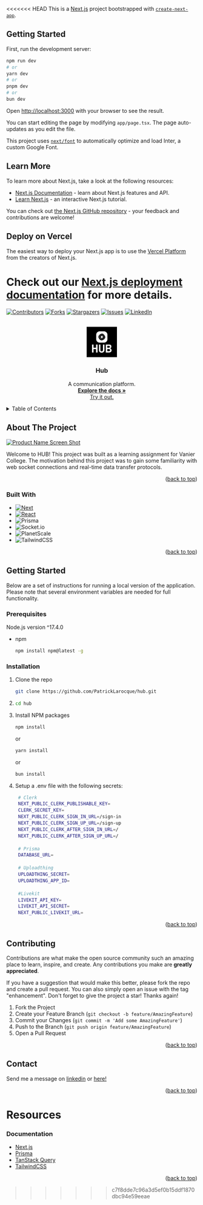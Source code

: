<<<<<<< HEAD
This is a [Next.js](https://nextjs.org/) project bootstrapped with [`create-next-app`](https://github.com/vercel/next.js/tree/canary/packages/create-next-app).

## Getting Started

First, run the development server:

```bash
npm run dev
# or
yarn dev
# or
pnpm dev
# or
bun dev
```

Open [http://localhost:3000](http://localhost:3000) with your browser to see the result.

You can start editing the page by modifying `app/page.tsx`. The page auto-updates as you edit the file.

This project uses [`next/font`](https://nextjs.org/docs/basic-features/font-optimization) to automatically optimize and load Inter, a custom Google Font.

## Learn More

To learn more about Next.js, take a look at the following resources:

- [Next.js Documentation](https://nextjs.org/docs) - learn about Next.js features and API.
- [Learn Next.js](https://nextjs.org/learn) - an interactive Next.js tutorial.

You can check out [the Next.js GitHub repository](https://github.com/vercel/next.js/) - your feedback and contributions are welcome!

## Deploy on Vercel

The easiest way to deploy your Next.js app is to use the [Vercel Platform](https://vercel.com/new?utm_medium=default-template&filter=next.js&utm_source=create-next-app&utm_campaign=create-next-app-readme) from the creators of Next.js.

Check out our [Next.js deployment documentation](https://nextjs.org/docs/deployment) for more details.
=======
<!-- Improved compatibility of back to top link: See: https://github.com/othneildrew/Best-README-Template/pull/73 -->
<a name="readme-top"></a>


<!-- PROJECT SHIELDS -->
<!--
*** I'm using markdown "reference style" links for readability.
*** Reference links are enclosed in brackets [ ] instead of parentheses ( ).
*** See the bottom of this document for the declaration of the reference variables
*** for contributors-url, forks-url, etc. This is an optional, concise syntax you may use.
*** https://www.markdownguide.org/basic-syntax/#reference-style-links
-->
[![Contributors][contributors-shield]][contributors-url]
[![Forks][forks-shield]][forks-url]
[![Stargazers][stars-shield]][stars-url]
[![Issues][issues-shield]][issues-url]
[![LinkedIn][linkedin-shield]][linkedin-url]


<!-- PROJECT LOGO -->
<br />
<div align="center">
  <a href="https://github.com/PatrickLarocque/hub">
    <img src="/hub/public/logo-white.png" alt="Logo" width="80" height="80">
  </a>

<h3 align="center">Hub</h3>

  <p align="center">
    A communication platform.
    <br />
    <a href="https://github.com/PatrickLarocque/hub"><strong>Explore the docs »</strong></a>
    <br />
    <a href="https://hub.up.railway.app">Try it out.</a>
  </p>
</div>



<!-- TABLE OF CONTENTS -->
<details>
  <summary>Table of Contents</summary>
  <ol>
    <li>
      <a href="#about-the-project">About The Project</a>
      <ul>
        <li><a href="#built-with">Built With</a></li>
      </ul>
    </li>
    <li>
      <a href="#getting-started">Getting Started</a>
      <ul>
        <li><a href="#prerequisites">Prerequisites</a></li>
        <li><a href="#installation">Installation</a></li>
      </ul>
    </li>
    <li><a href="#contributing">Contributing</a></li>
    <li><a href="#contact">Contact</a></li>
    <li><a href="#resources">Resources</a></li>
  </ol>
</details>



<!-- ABOUT THE PROJECT -->
## About The Project

[![Product Name Screen Shot][product-screenshot]](https://example.com)

Welcome to HUB! This project was built as a learning assignment for Vanier College. The motivation behind this project
was to gain some familiarity with web socket connections and real-time data transfer protocols. 

<p align="right">(<a href="#readme-top">back to top</a>)</p>



### Built With

* [![Next][Next.js]][Next-url]
* [![React][React.js]][React-url]
* ![Prisma](https://img.shields.io/badge/Prisma-3982CE?style=for-the-badge&logo=Prisma&logoColor=white)
* ![Socket.io](https://img.shields.io/badge/Socket.io-black?style=for-the-badge&logo=socket.io&badgeColor=010101)
* ![PlanetScale](https://img.shields.io/badge/planetscale-%23000000.svg?style=for-the-badge&logo=planetscale&logoColor=white)
* ![TailwindCSS](https://img.shields.io/badge/tailwindcss-%2338B2AC.svg?style=for-the-badge&logo=tailwind-css&logoColor=white)

<p align="right">(<a href="#readme-top">back to top</a>)</p>



<!-- GETTING STARTED -->
## Getting Started

Below are a set of instructions for running a local version of the application. Please note that several environment variables are needed
for full functionality.

### Prerequisites

Node.js version ^17.4.0
* npm
  ```sh
  npm install npm@latest -g
  ```

### Installation

1. Clone the repo
   ```sh
   git clone https://github.com/PatrickLarocque/hub.git
   ```
2. ```sh
   cd hub
   ```
3. Install NPM packages
   ```sh
   npm install
   ```
   or
   ```sh
   yarn install
   ```
   or
   ```sh
   bun install
   ```
4. Setup a .env file with the following secrets:
   ```sh
    # Clerk
    NEXT_PUBLIC_CLERK_PUBLISHABLE_KEY=
    CLERK_SECRET_KEY=
    NEXT_PUBLIC_CLERK_SIGN_IN_URL=/sign-in
    NEXT_PUBLIC_CLERK_SIGN_UP_URL=/sign-up
    NEXT_PUBLIC_CLERK_AFTER_SIGN_IN_URL=/
    NEXT_PUBLIC_CLERK_AFTER_SIGN_UP_URL=/

    # Prisma
    DATABASE_URL=

    # Uploadthing
    UPLOADTHING_SECRET=
    UPLOADTHING_APP_ID=

    #Livekit
    LIVEKIT_API_KEY=
    LIVEKIT_API_SECRET=
    NEXT_PUBLIC_LIVEKIT_URL=
    ```

<p align="right">(<a href="#readme-top">back to top</a>)</p>

<!-- CONTRIBUTING -->
## Contributing

Contributions are what make the open source community such an amazing place to learn, inspire, and create. Any contributions you make are **greatly appreciated**.

If you have a suggestion that would make this better, please fork the repo and create a pull request. You can also simply open an issue with the tag "enhancement".
Don't forget to give the project a star! Thanks again!

1. Fork the Project
2. Create your Feature Branch (`git checkout -b feature/AmazingFeature`)
3. Commit your Changes (`git commit -m 'Add some AmazingFeature'`)
4. Push to the Branch (`git push origin feature/AmazingFeature`)
5. Open a Pull Request

<p align="right">(<a href="#readme-top">back to top</a>)</p>


<!-- CONTACT -->
## Contact

Send me a message on [linkedin](https://www.linkedin.com/in/patrick-larocque/) or [here!](https://www.patricklarocque.com/contact)


<p align="right">(<a href="#readme-top">back to top</a>)</p>


<!-- RESOURCES -->
# Resources
### Documentation

- [Next.js](https://nextjs.org/docs)
- [Prisma](https://www.prisma.io/docs)
- [TanStack Query](https://tanstack.com/query/latest/docs/react/overview)
- [TailwindCSS](https://tailwindcss.com/docs/installation)

<p align="right">(<a href="#readme-top">back to top</a>)</p>


<!-- MARKDOWN LINKS & IMAGES -->
<!-- https://www.markdownguide.org/basic-syntax/#reference-style-links -->
[contributors-shield]: https://img.shields.io/github/contributors/PatrickLarocque/hub.svg?style=for-the-badge
[contributors-url]: https://github.com/PatrickLarocque/hub/graphs/contributors
[forks-shield]: https://img.shields.io/github/forks/PatrickLarocque/hub.svg?style=for-the-badge
[forks-url]: https://github.com/PatrickLarocque/hub/network/members
[stars-shield]: https://img.shields.io/github/stars/PatrickLarocque/hub.svg?style=for-the-badge
[stars-url]: https://github.com/PatrickLarocque/hub/stargazers
[issues-shield]: https://img.shields.io/github/issues/github_username/repo_name.svg?style=for-the-badge
[issues-url]: https://github.com/PatrickLarocque/hub/issues
[linkedin-shield]: https://img.shields.io/badge/-LinkedIn-black.svg?style=for-the-badge&logo=linkedin&colorB=555
[linkedin-url]: https://www.linkedin.com/in/patrick-larocque/
[product-screenshot]: /hub/public/hub_inapp.png
[Next.js]: https://img.shields.io/badge/next.js-000000?style=for-the-badge&logo=nextdotjs&logoColor=white
[Next-url]: https://nextjs.org/
[React.js]: https://img.shields.io/badge/React-20232A?style=for-the-badge&logo=react&logoColor=61DAFB
[React-url]: https://reactjs.org/
>>>>>>> c7f8dde7c96a3d5ef0b15ddf1870dbc94e59eeae
